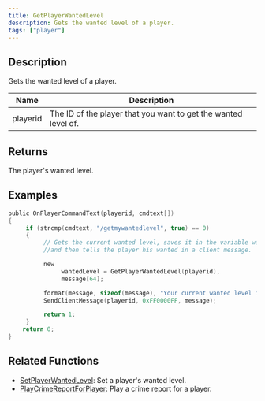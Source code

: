 ```yaml
---
title: GetPlayerWantedLevel
description: Gets the wanted level of a player.
tags: ["player"]
---
```


## Description

Gets the wanted level of a player.

| Name     | Description                                                    |
| -------- | -------------------------------------------------------------- |
| playerid | The ID of the player that you want to get the wanted level of. |

## Returns

The player's wanted level.

## Examples

```c
public OnPlayerCommandText(playerid, cmdtext[])
{
     if (strcmp(cmdtext, "/getmywantedlevel", true) == 0)
     {
          // Gets the current wanted level, saves it in the variable wantedlevel
          //and then tells the player his wanted in a client message.

          new
               wantedLevel = GetPlayerWantedLevel(playerid),
               message[64];

          format(message, sizeof(message), "Your current wanted level is: %i", wantedlevel);
          SendClientMessage(playerid, 0xFF0000FF, message);

          return 1;
     }
    return 0;
}
```

## Related Functions

- [SetPlayerWantedLevel](SetPlayerWantedLevel): Set a player's wanted level.
- [PlayCrimeReportForPlayer](PlayCrimeReportForPlayer): Play a crime report for a player.
